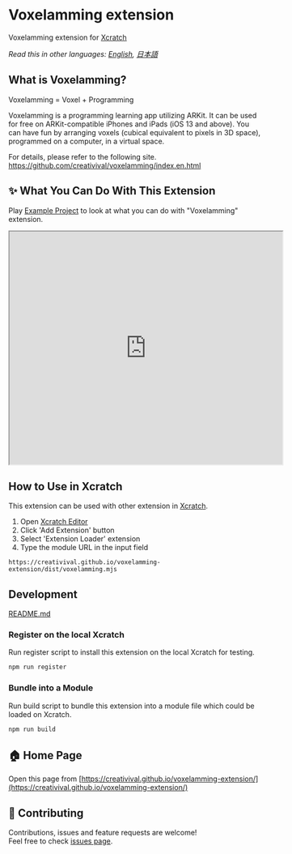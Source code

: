 # Voxelamming extension

Voxelamming extension for [Xcratch](https://xcratch.github.io/)

*Read this in other languages: [English](README.en.md), [日本語](README.md)*

## What is Voxelamming?

Voxelamming = Voxel + Programming

Voxelamming is a programming learning app utilizing ARKit. It can be used for free on ARKit-compatible iPhones and iPads (iOS 13 and above). You can have fun by arranging voxels (cubical equivalent to pixels in 3D space), programmed on a computer, in a virtual space.

For details, please refer to the following site. https://github.com/creativival/voxelamming/index.en.html

## ✨ What You Can Do With This Extension

Play [Example Project](https://xcratch.github.io/editor/#https://creativival.github.io/voxelamming-extension/projects/example.sb3) to look at what you can do with "Voxelamming" extension. 
<iframe src="https://xcratch.github.io/editor/player#https://creativival.github.io/voxelamming-extension/projects/example.sb3" width="540px" height="460px"></iframe>


## How to Use in Xcratch

This extension can be used with other extension in [Xcratch](https://xcratch.github.io/). 
1. Open [Xcratch Editor](https://xcratch.github.io/editor)
2. Click 'Add Extension' button
3. Select 'Extension Loader' extension
4. Type the module URL in the input field 
```
https://creativival.github.io/voxelamming-extension/dist/voxelamming.mjs
```

## Development

[README.md](README.md)

### Register on the local Xcratch

Run register script to install this extension on the local Xcratch for testing.

```sh
npm run register
```

### Bundle into a Module

Run build script to bundle this extension into a module file which could be loaded on Xcratch.

```sh
npm run build
```

## 🏠 Home Page

Open this page from [https://creativival.github.io/voxelamming-extension/](https://creativival.github.io/voxelamming-extension/)


## 🤝 Contributing

Contributions, issues and feature requests are welcome!<br />Feel free to check [issues page](https://github.com/https://creativival/voxelamming-extension/issues). 
